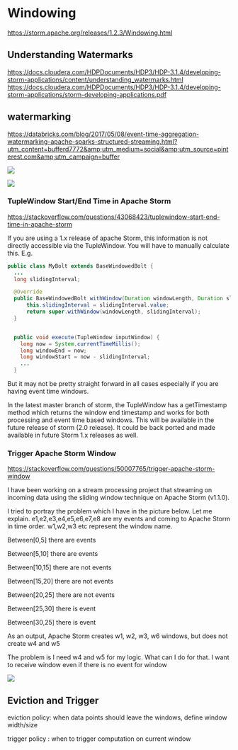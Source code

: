 
# Windowing 

https://storm.apache.org/releases/1.2.3/Windowing.html


## Understanding Watermarks

https://docs.cloudera.com/HDPDocuments/HDP3/HDP-3.1.4/developing-storm-applications/content/understanding_watermarks.html
https://docs.cloudera.com/HDPDocuments/HDP3/HDP-3.1.4/developing-storm-applications/storm-developing-applications.pdf




## watermarking

https://databricks.com/blog/2017/05/08/event-time-aggregation-watermarking-apache-sparks-structured-streaming.html?utm_content=bufferd7772&amp;utm_medium=social&amp;utm_source=pinterest.com&amp;utm_campaign=buffer

![](https://databricks.com/wp-content/uploads/2017/05/mapping-of-event-time-to-5-min-tumbling-windows.png)


![](https://databricks.com/wp-content/uploads/2017/05/mapping-of-event-time-to-overlapping-windows-of-length-10-mins-and-sliding-interval-5-mins.png)




### TupleWindow Start/End Time in Apache Storm

https://stackoverflow.com/questions/43068423/tuplewindow-start-end-time-in-apache-storm



If you are using a 1.x release of apache Storm, this information is not directly accessible via the TupleWindow. You will have to manually calculate this. E.g.
```JAVA
public class MyBolt extends BaseWindowedBolt {
  ...
  long slidingInterval;

  @Override
  public BaseWindowedBolt withWindow(Duration windowLength, Duration slidingInterval) {
      this.slidingInterval = slidingInterval.value;
      return super.withWindow(windowLength, slidingInterval);
  }


  public void execute(TupleWindow inputWindow) {
    long now = System.currentTimeMillis();
    long windowEnd = now;
    long windowStart = now - slidingInterval;
    ...
  }
```
But it may not be pretty straight forward in all cases especially if you are having event time windows.

In the latest master branch of storm, the TupleWindow has a getTimestamp method which returns the window end timestamp and works for both processing and event time based windows. This will be available in the future release of storm (2.0 release). It could be back ported and made available in future Storm 1.x releases as well.


### Trigger Apache Storm Window
https://stackoverflow.com/questions/50007765/trigger-apache-storm-window


I have been working on a stream processing project that streaming on incoming data using the sliding window technique on Apache Storm (v1.1.0).

I tried to portray the problem which I have in the picture below. Let me explain. e1,e2,e3,e4,e5,e6,e7,e8 are my events and coming to Apache Storm in time order. w1,w2,w3 etc represent the window name.

Between[0,5] there are events

Between[5,10] there are events

Between[10,15] there are not events

Between[15,20] there are not events

Between[20,25] there are not events

Between[25,30] there is event

Between[30,25] there is event

As an output, Apache Storm creates w1, w2, w3, w6 windows, but does not create w4 and w5

The problem is I need w4 and w5 for my logic. What can I do for that. I want to receive window even if there is no event for window

![](https://i.stack.imgur.com/vFVqv.jpg)

## Eviction and Trigger

eviction policy: when data points should  leave the windows, define window width/size

trigger policy : when to trigger computation on current window



